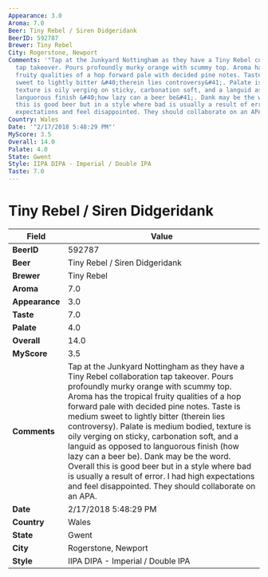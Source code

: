 ```yaml
---
Appearance: 3.0
Aroma: 7.0
Beer: Tiny Rebel / Siren Didgeridank
BeerID: 592787
Brewer: Tiny Rebel
City: Rogerstone, Newport
Comments: '"Tap at the Junkyard Nottingham as they have a Tiny Rebel collaboration
  tap takeover. Pours profoundly murky orange with scummy top. Aroma has the tropical
  fruity qualities of a hop forward pale with decided pine notes. Taste is medium
  sweet to lightly bitter &#40;therein lies controversy&#41;. Palate is medium bodied,
  texture is oily verging on sticky, carbonation soft, and a languid as opposed to
  languorous finish &#40;how lazy can a beer be&#41;. Dank may be the word. Overall
  this is good beer but in a style where bad is usually a result of error. I had high
  expectations and feel disappointed. They should collaborate on an APA."'
Country: Wales
Date: '"2/17/2018 5:48:29 PM"'
MyScore: 3.5
Overall: 14.0
Palate: 4.0
State: Gwent
Style: IIPA DIPA - Imperial / Double IPA
Taste: 7.0
---
```


# Tiny Rebel / Siren Didgeridank

| Field         | Value |
|---------------|-------|
| **BeerID** | 592787 |
| **Beer** | Tiny Rebel / Siren Didgeridank |
| **Brewer** | Tiny Rebel |
| **Aroma** | 7.0 |
| **Appearance** | 3.0 |
| **Taste** | 7.0 |
| **Palate** | 4.0 |
| **Overall** | 14.0 |
| **MyScore** | 3.5 |
| **Comments** | Tap at the Junkyard Nottingham as they have a Tiny Rebel collaboration tap takeover. Pours profoundly murky orange with scummy top. Aroma has the tropical fruity qualities of a hop forward pale with decided pine notes. Taste is medium sweet to lightly bitter &#40;therein lies controversy&#41;. Palate is medium bodied, texture is oily verging on sticky, carbonation soft, and a languid as opposed to languorous finish &#40;how lazy can a beer be&#41;. Dank may be the word. Overall this is good beer but in a style where bad is usually a result of error. I had high expectations and feel disappointed. They should collaborate on an APA. |
| **Date** | 2/17/2018 5:48:29 PM |
| **Country** | Wales |
| **State** | Gwent |
| **City** | Rogerstone, Newport |
| **Style** | IIPA DIPA - Imperial / Double IPA |
